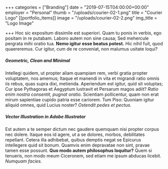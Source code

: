 +++
categories = ["Branding"]
date = "2019-07-15T04:00:00+00:00"
employer = "Personal"
thumb = "/uploads/courier-02-1.png"
title = "Courier Logo"
[[portfolio_items]]
image = "/uploads/courier-02-2.png"
img_title = "Logo Image"

+++
Hoc sic expositum dissimile est superiori. Quam tu ponis in verbis, ego positam in re putabam. Laboro autem non sine causa; Sed mehercule pergrata mihi oratio tua. **Nemo igitur esse beatus potest.** Hic nihil fuit, quod quaereremus. Cur igitur, cum de re conveniat, non malumus usitate loqui?

##### Geometric, Clean and Minimal

Intellegi quidem, ut propter aliam quampiam rem, verbi gratia propter voluptatem, nos amemus; Itaque et manendi in vita et migrandi ratio omnis iis rebus, quas supra dixi, metienda. Aperiendum est igitur, quid sit voluptas; Cur ipse Pythagoras et Aegyptum lustravit et Persarum magos adiit? _Ratio enim nostra consentit, pugnat oratio._ Scientiam pollicentur, quam non erat mirum sapientiae cupido patria esse cariorem. Tum Piso: Quoniam igitur aliquid omnes, quid Lucius noster? _Ostendit pedes et pectus._

##### Vector Illustration in Adobe Illustrator

Est autem a te semper dictum nec gaudere quemquam nisi propter corpus nec dolere. Itaque eos id agere, ut a se dolores, morbos, debilitates repellant. Cetera illa adhibebat, quibus demptis negat se Epicurus intellegere quid sit bonum. Quamvis enim depravatae non sint, pravae tamen esse possunt. **Quo modo autem philosophus loquitur?** Quem si tenueris, non modo meum Ciceronem, sed etiam me ipsum abducas licebit. _Numquam facies._
